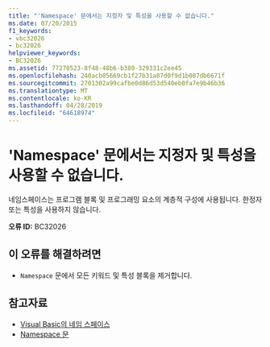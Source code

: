 ```yaml
---
title: "'Namespace' 문에서는 지정자 및 특성을 사용할 수 없습니다."
ms.date: 07/20/2015
f1_keywords:
- vbc32026
- bc32026
helpviewer_keywords:
- BC32026
ms.assetid: 77270523-8f48-48b6-b389-329331c2ee45
ms.openlocfilehash: 240acb85669cb1f27b31a07d0f9d1b087db6671f
ms.sourcegitcommit: 2701302a99cafbe0d86d53d540eb0fa7e9b46b36
ms.translationtype: MT
ms.contentlocale: ko-KR
ms.lasthandoff: 04/28/2019
ms.locfileid: "64618974"
---
```

# <a name="specifiers-and-attributes-are-not-valid-on-namespace-statements"></a>'Namespace' 문에서는 지정자 및 특성을 사용할 수 없습니다.
네임스페이스는 프로그램 블록 및 프로그래밍 요소의 계층적 구성에 사용됩니다. 한정자 또는 특성을 사용하지 않습니다.  
  
 **오류 ID:** BC32026  
  
## <a name="to-correct-this-error"></a>이 오류를 해결하려면  
  
- `Namespace` 문에서 모든 키워드 및 특성 블록을 제거합니다.  
  
## <a name="see-also"></a>참고자료

- [Visual Basic의 네임 스페이스](../../visual-basic/programming-guide/program-structure/namespaces.md)
- [Namespace 문](../../visual-basic/language-reference/statements/namespace-statement.md)
